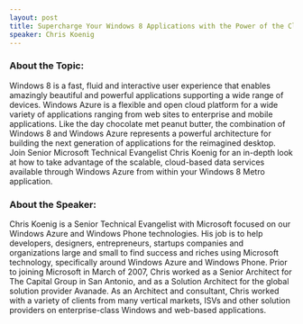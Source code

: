 ```yaml
---
layout: post
title: Supercharge Your Windows 8 Applications with the Power of the Cloud!
speaker: Chris Koenig
---
```


### About the Topic: 
Windows 8 is a fast, fluid and interactive user experience that enables amazingly beautiful and powerful applications supporting a wide range of devices. Windows Azure is a flexible and open cloud platform for a wide variety of applications ranging from web sites to enterprise and mobile applications. Like the day chocolate met peanut butter, the combination of Windows 8 and Windows Azure represents a powerful architecture for building the next generation of applications for the reimagined desktop. Join Senior Microsoft Technical Evangelist Chris Koenig for an in-depth look at how to take advantage of the scalable, cloud-based data services available through Windows Azure from within your Windows 8 Metro application.

### About the Speaker:
Chris Koenig is a Senior Technical Evangelist with Microsoft focused on our Windows Azure and Windows Phone technologies. His job is to help developers, designers, entrepreneurs, startups companies and organizations large and small to find success and riches using Microsoft technology, specifically around Windows Azure and Windows Phone.  Prior to joining Microsoft in March of 2007, Chris worked as a Senior Architect for The Capital Group in San Antonio, and as a Solution Architect for the global solution provider Avanade. As an Architect and consultant, Chris worked with a variety of clients from many vertical markets, ISVs and other solution providers on enterprise-class Windows and web-based applications.